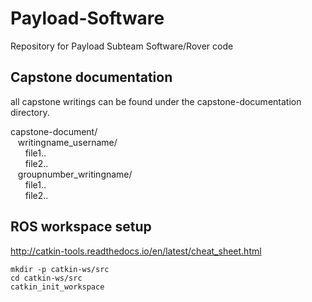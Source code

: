 # Payload-Software
Repository for Payload Subteam Software/Rover code

## Capstone documentation
all capstone writings can be found under the capstone-documentation directory.

capstone-document/<br/>
&nbsp;&nbsp;&nbsp;writingname_username/<br/>
&nbsp;&nbsp;&nbsp;&nbsp;&nbsp;&nbsp;file1..<br/>
&nbsp;&nbsp;&nbsp;&nbsp;&nbsp;&nbsp;file2..<br/>
&nbsp;&nbsp;&nbsp;groupnumber_writingname/<br/>
&nbsp;&nbsp;&nbsp;&nbsp;&nbsp;&nbsp;file1..<br/>
&nbsp;&nbsp;&nbsp;&nbsp;&nbsp;&nbsp;file2..<br/>

## ROS workspace setup
http://catkin-tools.readthedocs.io/en/latest/cheat_sheet.html<br />
```
mkdir -p catkin-ws/src
cd catkin-ws/src
catkin_init_workspace
```


